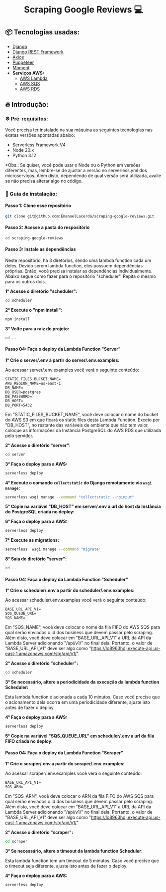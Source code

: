 <h1 align="center" style="font-weight: bold;">Scraping Google Reviews 💻</h1>


<h2>📦 Tecnologias usadas:</h2>

- [Django](https://www.djangoproject.com/)
- [Django REST Framework](https://www.django-rest-framework.org/)
- [Axios](https://axios-http.com/)
- [Puppeteer](https://pptr.dev/)
- [Moment](https://momentjs.com/)
- **Serviços AWS:**
  - [AWS Lambda](https://docs.aws.amazon.com/lambda/)
  - [AWS SQS](https://docs.aws.amazon.com/sqs/)
  - [AWS RDS](https://docs.aws.amazon.com/rds/)

<h2>🔥 Introdução:</h2>

<h3>⚙️ Pré-requisitos:</h3>

Você precisa ter instalado na sua máquina as seguintes tecnologias nas exatas versões apontadas abaixo:
- Serverless Framework V4
- Node 20.x
- Python 3.12

*Obs.: Se quiser, você pode usar o Node ou o Python em versões diferentes, mas, lembre-se de ajustar a versão no serverless.yml dos microserviços. Além disto, dependendo de qual versão será utilizada, avalie se não precisa alterar algo no código.

<h3>🔨 Guia de instalação:</h3>

<h4>Passo 1: Clone esse repositório</h4>

```bash
git clone git@github.com:EmanuelLacerda/scraping-google-reviews.git
```

<h4>Passo 2: Acesse a pasta do respositório</h4>

```bash
cd scraping-google-reviews
```

<h4>Passo 3: Instale as dependências</h4>

Neste repositório, há 3 diretórios, sendo uma lambda function cada um deles. Devido serem lambda function, eles possuem dependências próprias. Então, você precisa instalar as dependências individualmente. Abaixo segue como fazer para o repositório "scheduler". Repita o mesmo para os outros dois.

**1° Acesse o diretório "scheduler":**

```bash
cd scheduler
```

**2° Execute o "npm install":**

```bash
npm install
```

**3° Volte para a raiz do projeto:**

```bash
cd ..
```

<h4>Passo 04: Faça o deploy da Lambda Function "Server"</h4>

**1° Crie o server/.env a partir do server/.env.examples:**

Ao acessar server/.env.examples você verá o seguinte conteúdo:
```
STATIC_FILES_BUCKET_NAME=
AWS_REGION_NAME=us-east-1
DB_NAME=
DB_USER=postgres
DB_PASSWORD=
DB_HOST=
DB_PORT=5432
```

Em "STATIC_FILES_BUCKET_NAME", você deve colocar o nome do bucket do AWS S3 em que ficará os static files desta Lambda Function. Exceto por "DB_HOST", no restante das variáveis de ambiente que não tem valor, coloque as informações da Instância PostgreSQL do AWS RDS que utilizada pelo servidor.

**2° Acesse o diretório "server":**

```bash
cd server
```

**3° Faça o deploy para a AWS:**


```bash
serverless deploy
```

**4° Execute o comando `collectstatic` do Django remotamente via `wsgi manage`:**

```bash
serverless wsgi manage --command "collectstatic --noinput"
```

**5° Copie na variável "DB_HOST" em server/.env a url do host da Instância do PostgreSQL criada no deploy:**

**6° Faça o deploy para a AWS:**

```bash
serverless deploy
```

**7° Execute as migrations:**

```bash
serverless  wsgi manage --command "migrate"
```

**8° Saia do diretório "server":**

```bash
cd ..
```

<h4>Passo 04: Faça o deploy da Lambda Function "Scheduler"</h4>

**1° Crie o scheduler/.env a partir do scheduler/.env.examples:**

Ao acessar scheduler/.env.examples você verá o seguinte conteúdo:
```
BASE_URL_API_V1=
SQS_QUEUE_URL=
SQS_NAME=
```

Em "SQS_NAME", você deve colocar o nome da fila FIFO do AWS SQS para qual serão enviados o id dos business que devem passar pelo scraping. Além disto, você deve colocar em "BASE_URL_API_V1" a URL da API da Lambda Server adicionando "/api/v1/" no final dela. Portanto, o valor de "BASE_URL_API_V1" deve ser algo como "https://lo8963hdj.execute-api.us-east-1.amazonaws.com/stg/api/v1/".

**2° Acesse o diretório "scheduler":**

```bash
cd scheduler
```

**3° Se necessário, altere a periodicidade da execução da lambda function Scheduler:**

Esta lambda function é acionada a cada 10 minutos. Caso você precise que o acionamento dela ocorra em uma periodicidade diferente, ajuste isto antes de fazer o deploy.


**4° Faça o deploy para a AWS:**


```bash
serverless deploy
```

**5° Copie na variável "SQS_QUEUE_URL" em scheduler/.env a url da fila FIFO criada no deploy:**

<h4>Passo 04: Faça o deploy da Lambda Function "Scraper"</h4>

**1° Crie o scraper/.env a partir do scraper/.env.examples:**

Ao acessar scraper/.env.examples você verá o seguinte conteúdo:
```
BASE_URL_API_V1=
SQS_ARN=
```

Em "SQS_ARN", você deve colocar o ARN da fila FIFO do AWS SQS para qual serão enviados o id dos business que devem passar pelo scraping. Além disto, você deve colocar em "BASE_URL_API_V1" a URL da API da Lambda Server adicionando "/api/v1/" no final dela. Portanto, o valor de "BASE_URL_API_V1" deve ser algo como "https://lo8963hdj.execute-api.us-east-1.amazonaws.com/stg/api/v1/".

**2° Acesse o diretório "scraper":**

```bash
cd scraper
```

**3° Se necessário, altere o timeout da lambda function Scheduler:**

Esta lambda function tem um timeout de 5 minutos. Caso você precise que o timeout seja diferente, ajuste isto antes de fazer o deploy.


**4° Faça o deploy para a AWS:**


```bash
serverless deploy
```


























